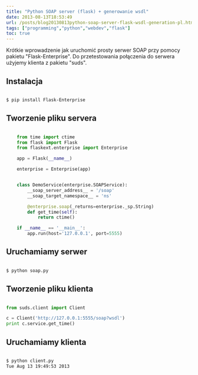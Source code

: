 ```yaml
---
title: "Python SOAP server (flask) + generowanie wsdl"
date: 2013-08-13T18:53:49
url: /posts/blog20130813python-soap-server-flask-wsdl-generation-pl.html
tags: ["programming","python","webdev","flask"]
toc: true
---
```


Krótkie wprowadzenie jak uruchomić prosty serwer SOAP przy pomocy pakietu "Flask-Enterprise".
Do przetestowania połączenia do serwera użyjemy klienta z pakietu "suds".


<!-- more -->

## Instalacja

```bash

$ pip install Flask-Enterprise

```


## Tworzenie pliku servera

``` python linenums="1" title="soap.py"

    from time import ctime
    from flask import Flask
    from flaskext.enterprise import Enterprise

    app = Flask(__name__)

    enterprise = Enterprise(app)


    class DemoService(enterprise.SOAPService):
        __soap_server_address__ = '/soap'
        __soap_target_namespace__ = 'ns'

        @enterprise.soap(_returns=enterprise._sp.String)
        def get_time(self):
            return ctime()

    if __name__ == '__main__':
        app.run(host='127.0.0.1', port=5555)
```



## Uruchamiamy serwer

```bash

$ python soap.py

```

## Tworzenie pliku klienta

```python linenums="1" title="client.py"

from suds.client import Client

c = Client('http://127.0.0.1:5555/soap?wsdl')
print c.service.get_time()

```


## Uruchamiamy klienta

```bash

$ python client.py
Tue Aug 13 19:49:53 2013
```

